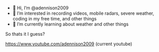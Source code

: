 - 👋 Hi, I’m @adennison2009
- 👀 I’m interested in recording videos, mobile radars, severe weather, coding in my free time, and other things
- 🌱 I’m currently learning about weather and other things

So thats it I guess?

https://www.youtube.com/adennison2009 (current youtube)


<!---
adennison2009/adennison2009 is a ✨ special ✨ repository because its `README.md` (this file) appears on your GitHub profile.
You can click the Preview link to take a look at your changes.
--->
